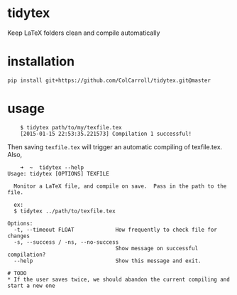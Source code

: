 # tidytex
Keep LaTeX folders clean and compile automatically

# installation
`pip install git+https://github.com/ColCarroll/tidytex.git@master`

# usage

```
    $ tidytex path/to/my/texfile.tex
    [2015-01-15 22:53:35.221573] Compilation 1 successful!
```

Then saving `texfile.tex` will trigger an automatic compiling of texfile.tex.  Also, 
```
    ➜  ~  tidytex --help
Usage: tidytex [OPTIONS] TEXFILE

  Monitor a LaTeX file, and compile on save.  Pass in the path to the file.

  ex:
  $ tidytex ../path/to/texfile.tex

Options:
  -t, --timeout FLOAT             How frequently to check file for changes
  -s, --success / -ns, --no-success
                                  Show message on successful compilation?
  --help                          Show this message and exit.

# TODO
* If the user saves twice, we should abandon the current compiling and start a new one
